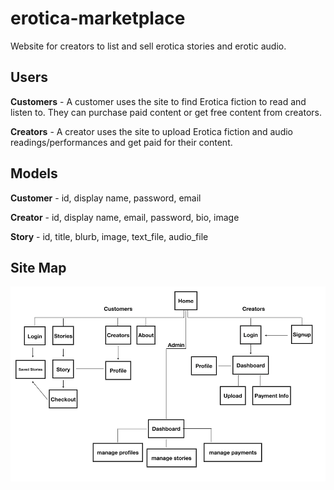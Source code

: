 # erotica-marketplace
Website for creators to list and sell erotica stories and erotic audio.

## Users

**Customers** - A customer uses the site to find Erotica fiction to read and listen to. They can purchase paid content or get free content from creators.

**Creators** - A creator uses the site to upload Erotica fiction and audio readings/performances and get paid for their content. 

## Models

**Customer** - id, display name, password, email

**Creator** - id, display name, email, password, bio, image

**Story** - id, title, blurb, image, text_file, audio_file

## Site Map
![alt text](https://github.com/mrg498/erotica-marketplace/blob/main/specs/haven_site-map.png)

